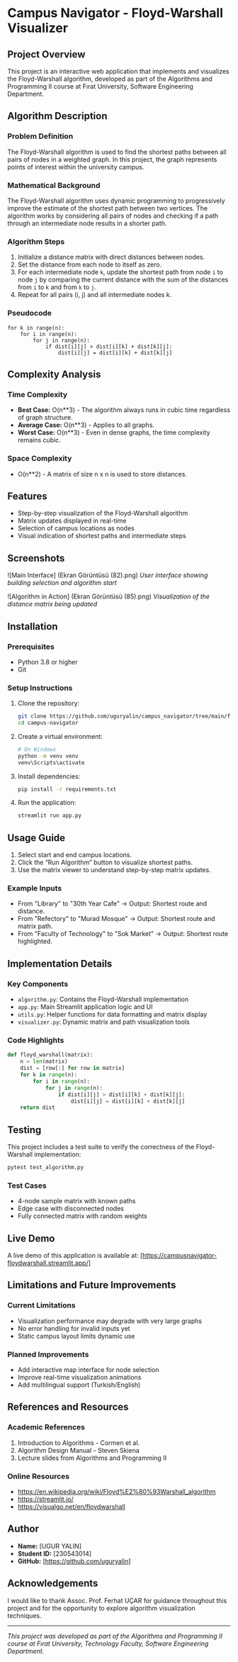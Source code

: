 # Campus Navigator - Floyd-Warshall Visualizer

## Project Overview

This project is an interactive web application that implements and visualizes the Floyd-Warshall algorithm, developed as part of the Algorithms and Programming II course at Fırat University, Software Engineering Department.

## Algorithm Description

### Problem Definition

The Floyd-Warshall algorithm is used to find the shortest paths between all pairs of nodes in a weighted graph. In this project, the graph represents points of interest within the university campus.

### Mathematical Background

The Floyd-Warshall algorithm uses dynamic programming to progressively improve the estimate of the shortest path between two vertices. The algorithm works by considering all pairs of nodes and checking if a path through an intermediate node results in a shorter path.

### Algorithm Steps

1. Initialize a distance matrix with direct distances between nodes.
2. Set the distance from each node to itself as zero.
3. For each intermediate node `k`, update the shortest path from node `i` to node `j` by comparing the current distance with the sum of the distances from `i` to `k` and from `k` to `j`.
4. Repeat for all pairs (i, j) and all intermediate nodes k.

### Pseudocode

```
for k in range(n):
    for i in range(n):
        for j in range(n):
            if dist[i][j] > dist[i][k] + dist[k][j]:
                dist[i][j] = dist[i][k] + dist[k][j]
```

## Complexity Analysis

### Time Complexity

- **Best Case:** O(n**3) - The algorithm always runs in cubic time regardless of graph structure.
- **Average Case:** O(n**3) - Applies to all graphs.
- **Worst Case:** O(n**3) - Even in dense graphs, the time complexity remains cubic.

### Space Complexity

- O(n**2) - A matrix of size n x n is used to store distances.

## Features

- Step-by-step visualization of the Floyd-Warshall algorithm
- Matrix updates displayed in real-time
- Selection of campus locations as nodes
- Visual indication of shortest paths and intermediate steps

## Screenshots

![Main Interface] (Ekran Görüntüsü (82).png)
*User interface showing building selection and algorithm start*

![Algorithm in Action] (Ekran Görüntüsü (85).png)
*Visualization of the distance matrix being updated*

## Installation

### Prerequisites

- Python 3.8 or higher
- Git

### Setup Instructions

1. Clone the repository:
   ```bash
   git clone https://github.com/uguryalin/campus_navigator/tree/main/floyd_warshall_app
   cd campus-navigator
   ```

2. Create a virtual environment:
   ```bash
   # On Windows
   python -m venv venv
   venv\Scripts\activate
   ```

3. Install dependencies:
   ```bash
   pip install -r requirements.txt
   ```

4. Run the application:
   ```bash
   streamlit run app.py
   ```

## Usage Guide

1. Select start and end campus locations.
2. Click the “Run Algorithm” button to visualize shortest paths.
3. Use the matrix viewer to understand step-by-step matrix updates.

### Example Inputs

- From "Library" to "30th Year Cafe" → Output: Shortest route and distance.
- From "Refectory" to "Murad Mosque" → Output: Shortest route and matrix path.
- From "Faculty of Technology" to "Sok Market" → Output: Shortest route highlighted.

## Implementation Details

### Key Components

- `algorithm.py`: Contains the Floyd-Warshall implementation
- `app.py`: Main Streamlit application logic and UI
- `utils.py`: Helper functions for data formatting and matrix display
- `visualizer.py`: Dynamic matrix and path visualization tools

### Code Highlights

```python
def floyd_warshall(matrix):
    n = len(matrix)
    dist = [row[:] for row in matrix]
    for k in range(n):
        for i in range(n):
            for j in range(n):
                if dist[i][j] > dist[i][k] + dist[k][j]:
                    dist[i][j] = dist[i][k] + dist[k][j]
    return dist
```

## Testing

This project includes a test suite to verify the correctness of the Floyd-Warshall implementation:

```bash
pytest test_algorithm.py
```

### Test Cases

- 4-node sample matrix with known paths
- Edge case with disconnected nodes
- Fully connected matrix with random weights

## Live Demo

A live demo of this application is available at: [https://campusnavigator-floydwarshall.streamlit.app/]

## Limitations and Future Improvements

### Current Limitations

- Visualization performance may degrade with very large graphs
- No error handling for invalid inputs yet
- Static campus layout limits dynamic use

### Planned Improvements

- Add interactive map interface for node selection
- Improve real-time visualization animations
- Add multilingual support (Turkish/English)

## References and Resources

### Academic References

1. Introduction to Algorithms - Cormen et al.
2. Algorithm Design Manual - Steven Skiena
3. Lecture slides from Algorithms and Programming II

### Online Resources

- https://en.wikipedia.org/wiki/Floyd%E2%80%93Warshall_algorithm
- https://streamlit.io/
- https://visualgo.net/en/floydwarshall

## Author

- **Name:** [UGUR YALIN]
- **Student ID:** [230543014]
- **GitHub:** [https://github.com/uguryalin]

## Acknowledgements

I would like to thank Assoc. Prof. Ferhat UÇAR for guidance throughout this project and for the opportunity to explore algorithm visualization techniques.

---

*This project was developed as part of the Algorithms and Programming II course at Fırat University, Technology Faculty, Software Engineering Department.*
